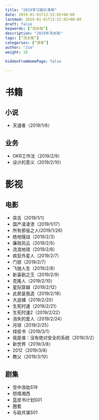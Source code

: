 ```yaml
---
title: "2019学习娱乐清单"
date: 2019-01-01T13:52:02+08:00
lastmod: 2019-01-01T13:52:02+08:00
draft: false
keywords: [“流水账”]
description: "2019年流水账"
tags: [“流水账”]
categories: [“清单”]
author: "Jim"
weight: 10

hiddenFromHomePage: false

---
```


# 书籍

## 小说

- 天谴者（2019/1/6）

## 业务

- OKR工作法（2019/2/9）
- 设计的意义（2019/2/10）

# 影视

## 电影

- 突击（2019/1/1）
- 国产凌凌漆（2019/1/17）
- 所有邪佞之人(2019/1/26)
- 绝地隧战（2019/2/3）
- 廉政风云（2019/2/5）
- 流浪地球（2019/2/6）
- 疯狂外星人（2019/2/7）
- 门锁（2019/2/7）
- 飞驰人生（2019/2/8）
- 新喜剧之王（2019/2/9）
- 克隆人（2019/2/10）
- 星际穿越（2019/2/12）
- 此房是我造（2019/2/18）
- 大追捕（2019/2/20）
- 生死时速（2019/2/21）
- 生死时速2（2019/2/22）
- 消失的爱人（2019/2/24）
- 月球（2019/2/25）
- 绿皮书（2019/3/1）
- 我是谁：没有绝对安全的系统（2019/3/2）
- 新世界（2019/3/8）
- 2012（2019/3/8）
- 教父（2019/3/10）

## 剧集

- 空中浩劫S19
- 怒晴湘西
- 蓝皮书计划S01
- 圈套
- 与敌共谋S01
